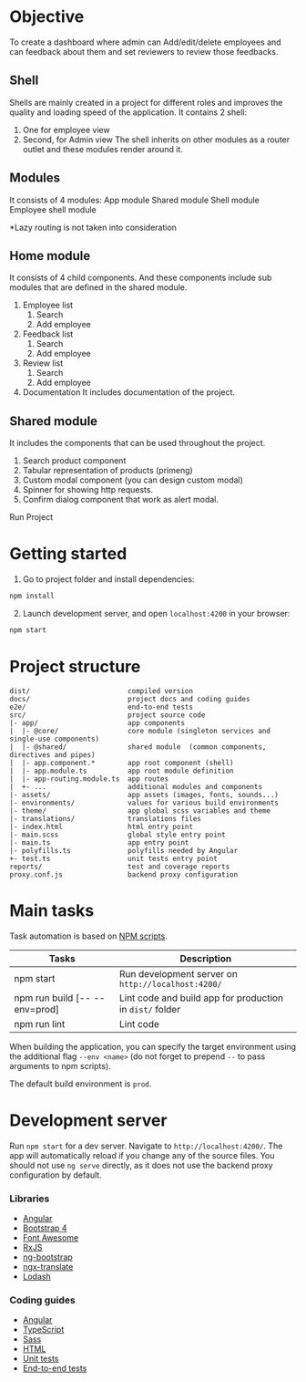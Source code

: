 # Objective

To create a dashboard where admin can Add/edit/delete employees and can feedback about them and set reviewers to review those feedbacks.

## Shell

Shells are mainly created in a project for different roles and improves the quality and loading speed of the application. It contains 2 shell:

1. One for employee view
2. Second, for Admin view
   The shell inherits on other modules as a router outlet and these modules render around it.

## Modules

It consists of 4 modules:
App module
Shared module
Shell module
Employee shell module

\*Lazy routing is not taken into consideration

## Home module

It consists of 4 child components. And these components include sub modules that are defined in the shared module.

1. Employee list
   1. Search
   2. Add employee
2. Feedback list
   1. Search
   2. Add employee
3. Review list
   1. Search
   2. Add employee
4. Documentation
   It includes documentation of the project.

## Shared module

It includes the components that can be used throughout the project.

1. Search product component
2. Tabular representation of products (primeng)
3. Custom modal component (you can design custom modal)
4. Spinner for showing http requests.
5. Confirm dialog component that work as alert modal.

Run Project

# Getting started

1. Go to project folder and install dependencies:

```bash
npm install
```

2. Launch development server, and open `localhost:4200` in your browser:

```bash
npm start
```

# Project structure

```
dist/                        compiled version
docs/                        project docs and coding guides
e2e/                         end-to-end tests
src/                         project source code
|- app/                      app components
|  |- @core/                 core module (singleton services and single-use components)
|  |- @shared/               shared module  (common components, directives and pipes)
|  |- app.component.*        app root component (shell)
|  |- app.module.ts          app root module definition
|  |- app-routing.module.ts  app routes
|  +- ...                    additional modules and components
|- assets/                   app assets (images, fonts, sounds...)
|- environments/             values for various build environments
|- theme/                    app global scss variables and theme
|- translations/             translations files
|- index.html                html entry point
|- main.scss                 global style entry point
|- main.ts                   app entry point
|- polyfills.ts              polyfills needed by Angular
+- test.ts                   unit tests entry point
reports/                     test and coverage reports
proxy.conf.js                backend proxy configuration
```

# Main tasks

Task automation is based on [NPM scripts](https://docs.npmjs.com/misc/scripts).

| Tasks                         | Description                                              |
| ----------------------------- | -------------------------------------------------------- |
| npm start                     | Run development server on `http://localhost:4200/`       |
| npm run build [-- --env=prod] | Lint code and build app for production in `dist/` folder |
| npm run lint                  | Lint code                                                |

When building the application, you can specify the target environment using the additional flag `--env <name>` (do not
forget to prepend `--` to pass arguments to npm scripts).

The default build environment is `prod`.

# Development server

Run `npm start` for a dev server. Navigate to `http://localhost:4200/`. The app will automatically reload if you change
any of the source files.
You should not use `ng serve` directly, as it does not use the backend proxy configuration by default.

### Libraries

- [Angular](https://angular.io)
- [Bootstrap 4](https://getbootstrap.com)
- [Font Awesome](http://fontawesome.io)
- [RxJS](http://reactivex.io/rxjs)
- [ng-bootstrap](https://ng-bootstrap.github.io)
- [ngx-translate](https://github.com/ngx-translate/core)
- [Lodash](https://lodash.com)

### Coding guides

- [Angular](docs/coding-guides/angular.md)
- [TypeScript](docs/coding-guides/typescript.md)
- [Sass](docs/coding-guides/sass.md)
- [HTML](docs/coding-guides/html.md)
- [Unit tests](docs/coding-guides/unit-tests.md)
- [End-to-end tests](docs/coding-guides/e2e-tests.md)

